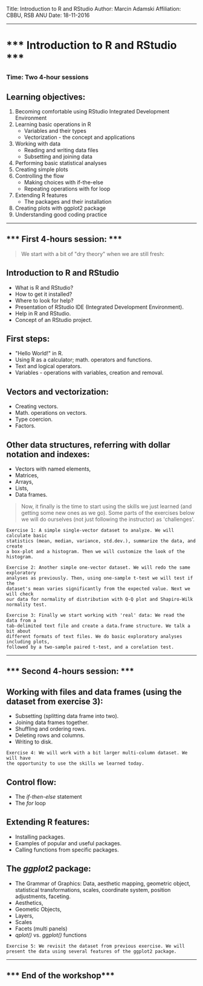 Title: Introduction to R and RStudio
Author: Marcin Adamski
Affiliation: CBBU, RSB ANU
Date: 18-11-2016

---
# *** Introduction to R and RStudio ***


### Time: Two 4-hour sessions

## Learning objectives:
1. Becoming comfortable using RStudio Integrated Development Environment
2. Learning basic operations in R
   - Variables and their types
   - Vectorization - the concept and applications 
3. Working with data
    - Reading and writing data files
    - Subsetting and joining data
4. Performing basic statistical analyses
5. Creating simple plots
6. Controlling the flow
    - Making choices with if-the-else
    - Repeating operations with for loop
7. Extending R features
    - The packages and their installation
8. Creating plots with ggplot2 package
9. Understanding good coding practice

---
*** First 4-hours session: ***
---
> We start with a bit of "dry theory" when we are still fresh:

## Introduction to R and RStudio
 - What is R and RStudio?
 - How to get it installed?
 - Where to look for help?
 - Presentation of RStudio IDE (Integrated Development Environment).
 - Help in R and RStudio.
 - Concept of an RStudio project.
 
## First steps:
 - "Hello World!" in R.
 - Using R as a calculator; math. operators and functions.
 - Text and logical operators.
 - Variables - operations with variables, creation and removal.

## Vectors and vectorization:
 - Creating vectors.
 - Math. operations on vectors.
 - Type coercion.
 - Factors.

## Other data structures, referring with dollar notation and indexes:
 - Vectors with named elements,
 - Matrices,
 - Arrays,
 - Lists,
 - Data frames.


> Now, it finally is the time to start using the skills we just learned (and getting some new ones as we go). Some parts of the exercises below we will do ourselves (not just following the instructor) as 'challenges'.

```
Exercise 1: A simple single-vector dataset to analyze. We will calculate basic 
statistics (mean, median, variance, std.dev.), summarize the data, and create 
a box-plot and a histogram. Then we will customize the look of the histogram.
```

```
Exercise 2: Another simple one-vector dataset. We will redo the same exploratory 
analyses as previously. Then, using one-sample t-test we will test if the 
dataset's mean varies significantly from the expected value. Next we will check 
our data for normality of distribution with Q-Q plot and Shapiro-Wilk normality test.
```
```
Exercise 3: Finally we start working with 'real' data: We read the data from a 
tab-delimited text file and create a data.frame structure. We talk a bit about 
different formats of text files. We do basic exploratory analyses including plots, 
followed by a two-sample paired t-test, and a corelation test.
```
---
*** Second 4-hours session: ***
---

## Working with files and data frames (using the dataset from exercise 3):
 - Subsetting (splitting data frame into two).
 - Joining data frames together.
 - Shuffling and ordering rows.
 - Deleting rows and columns.
 - Writing to disk.

```
Exercise 4: We will work with a bit larger multi-column dataset. We will have 
the opportunity to use the skills we learned today.
```

## Control flow:
  - The _if-then-else_ statement
  - The _for_ loop

## Extending R features:
  - Installing packages.
  - Examples of popular and useful packages.
  - Calling functions from specific packages.

## The _ggplot2_ package:
 - The Grammar of Graphics: Data, aesthetic mapping, geometric object, statistical transformations, scales, coordinate system, position adjustments, faceting.
 - Aesthetics,
 - Geometic Objects,
 - Layers,
 - Scales
 - Facets (multi panels)
 - _qplot()_ vs. _ggplot()_ functions

```
Exercise 5: We revisit the dataset from previous exercise. We will 
present the data using several features of the ggplot2 package.
```
---
*** End of the workshop***
---
